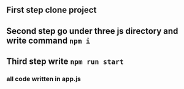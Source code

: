 ## First step clone project
## Second step go under three js directory and write command  ` npm i `

## Third step write ` npm run start  `

### all code written in app.js
